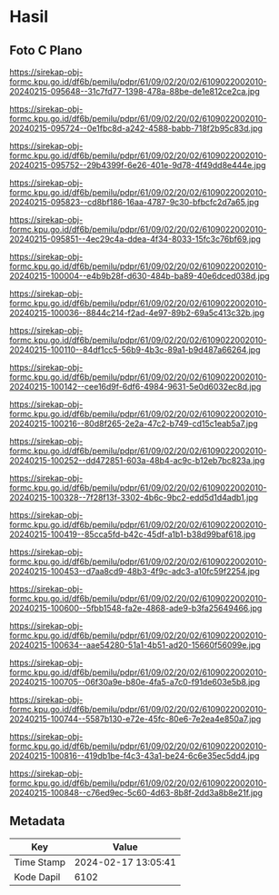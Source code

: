 # Hasil

## Foto C Plano

https://sirekap-obj-formc.kpu.go.id/df6b/pemilu/pdpr/61/09/02/20/02/6109022002010-20240215-095648--31c7fd77-1398-478a-88be-de1e812ce2ca.jpg

https://sirekap-obj-formc.kpu.go.id/df6b/pemilu/pdpr/61/09/02/20/02/6109022002010-20240215-095724--0e1fbc8d-a242-4588-babb-718f2b95c83d.jpg

https://sirekap-obj-formc.kpu.go.id/df6b/pemilu/pdpr/61/09/02/20/02/6109022002010-20240215-095752--29b4399f-6e26-401e-9d78-4f49dd8e444e.jpg

https://sirekap-obj-formc.kpu.go.id/df6b/pemilu/pdpr/61/09/02/20/02/6109022002010-20240215-095823--cd8bf186-16aa-4787-9c30-bfbcfc2d7a65.jpg

https://sirekap-obj-formc.kpu.go.id/df6b/pemilu/pdpr/61/09/02/20/02/6109022002010-20240215-095851--4ec29c4a-ddea-4f34-8033-15fc3c76bf69.jpg

https://sirekap-obj-formc.kpu.go.id/df6b/pemilu/pdpr/61/09/02/20/02/6109022002010-20240215-100004--e4b9b28f-d630-484b-ba89-40e6dced038d.jpg

https://sirekap-obj-formc.kpu.go.id/df6b/pemilu/pdpr/61/09/02/20/02/6109022002010-20240215-100036--8844c214-f2ad-4e97-89b2-69a5c413c32b.jpg

https://sirekap-obj-formc.kpu.go.id/df6b/pemilu/pdpr/61/09/02/20/02/6109022002010-20240215-100110--84df1cc5-56b9-4b3c-89a1-b9d487a66264.jpg

https://sirekap-obj-formc.kpu.go.id/df6b/pemilu/pdpr/61/09/02/20/02/6109022002010-20240215-100142--cee16d9f-6df6-4984-9631-5e0d6032ec8d.jpg

https://sirekap-obj-formc.kpu.go.id/df6b/pemilu/pdpr/61/09/02/20/02/6109022002010-20240215-100216--80d8f265-2e2a-47c2-b749-cd15c1eab5a7.jpg

https://sirekap-obj-formc.kpu.go.id/df6b/pemilu/pdpr/61/09/02/20/02/6109022002010-20240215-100252--dd472851-603a-48b4-ac9c-b12eb7bc823a.jpg

https://sirekap-obj-formc.kpu.go.id/df6b/pemilu/pdpr/61/09/02/20/02/6109022002010-20240215-100328--7f28f13f-3302-4b6c-9bc2-edd5d1d4adb1.jpg

https://sirekap-obj-formc.kpu.go.id/df6b/pemilu/pdpr/61/09/02/20/02/6109022002010-20240215-100419--85cca5fd-b42c-45df-a1b1-b38d99baf618.jpg

https://sirekap-obj-formc.kpu.go.id/df6b/pemilu/pdpr/61/09/02/20/02/6109022002010-20240215-100453--d7aa8cd9-48b3-4f9c-adc3-a10fc59f2254.jpg

https://sirekap-obj-formc.kpu.go.id/df6b/pemilu/pdpr/61/09/02/20/02/6109022002010-20240215-100600--5fbb1548-fa2e-4868-ade9-b3fa25649466.jpg

https://sirekap-obj-formc.kpu.go.id/df6b/pemilu/pdpr/61/09/02/20/02/6109022002010-20240215-100634--aae54280-51a1-4b51-ad20-15660f56099e.jpg

https://sirekap-obj-formc.kpu.go.id/df6b/pemilu/pdpr/61/09/02/20/02/6109022002010-20240215-100705--06f30a9e-b80e-4fa5-a7c0-f91de603e5b8.jpg

https://sirekap-obj-formc.kpu.go.id/df6b/pemilu/pdpr/61/09/02/20/02/6109022002010-20240215-100744--5587b130-e72e-45fc-80e6-7e2ea4e850a7.jpg

https://sirekap-obj-formc.kpu.go.id/df6b/pemilu/pdpr/61/09/02/20/02/6109022002010-20240215-100816--419db1be-f4c3-43a1-be24-6c6e35ec5dd4.jpg

https://sirekap-obj-formc.kpu.go.id/df6b/pemilu/pdpr/61/09/02/20/02/6109022002010-20240215-100848--c76ed9ec-5c60-4d63-8b8f-2dd3a8b8e21f.jpg


## Metadata

| Key        | Value               |
| ---------- | ------------------- |
| Time Stamp | 2024-02-17 13:05:41 |
| Kode Dapil | 6102                |



